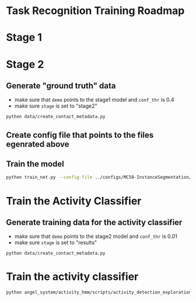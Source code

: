 Task Recognition Training Roadmap
=================================

# Stage 1


# Stage 2
## Generate "ground truth" data
- make sure that `demo` points to the stage1 model and `conf_thr` is 0.4
- make sure `stage` is set to "stage2"

```bash
python data/create_contact_metadata.py
```

## Create config file that points to the files egenrated above

## Train the model
```bash
python train_net.py --config-file ../configs/MC50-InstanceSegmentation/cooking/coffee/stage2/mask_rcnn_R_50_FPN_1x_fine-tuning.yaml --num-gpus 1
```

# Train the Activity Classifier
## Generate training data for the activity classifier
- make sure that `demo` points to the stage2 model and `conf_thr` is 0.01
- make sure `stage` is set to "results"
```bash
python data/create_contact_metadata.py
```

# Train the activity classifier
```bash
python angel_system/activity_hmm/scripts/activity_detection_exploration/train_activity_classifier.py --pred-fnames coffee_no_background_results_test.mscoco.json coffee_no_background_results_train_activity.mscoco.json coffee_no_background_results_val.mscoco.json --act-label-yaml ~/projects/PTG/angel_system/config/activity_labels/recipe_coffee.yaml --output-dir activity_classifier_training/
```

